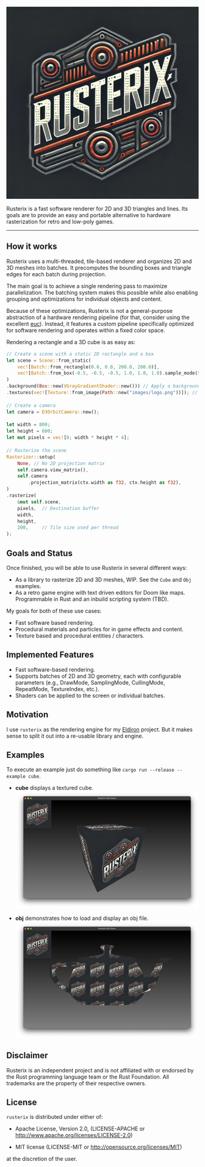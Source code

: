 ![Logo](images/logo.png)


Rusterix is a fast software renderer for 2D and 3D triangles and lines. Its goals are to provide an easy and portable alternative to hardware rasterization for retro and low-poly games.

---

## How it works

Rusterix uses a multi-threaded, tile-based renderer and organizes 2D and 3D meshes into batches. It precomputes the bounding boxes and triangle edges for each batch during projection.

The main goal is to achieve a single rendering pass to maximize parallelization. The batching system makes this possible while also enabling grouping and optimizations for individual objects and content.

Because of these optimizations, Rusterix is not a general-purpose abstraction of a hardware rendering pipeline (for that, consider using the excellent [euc](https://github.com/zesterer/euc)). Instead, it features a custom pipeline specifically optimized for software rendering and operates within a fixed color space.

Rendering a rectangle and a 3D cube is as easy as:

```rust
// Create a scene with a static 2D rectangle and a box
let scene = Scene::from_static(
    vec![Batch::from_rectangle(0.0, 0.0, 200.0, 200.0)],
    vec![Batch::from_box(-0.5, -0.5, -0.5, 1.0, 1.0, 1.0).sample_mode(SampleMode::Nearest)],
)
.background(Box::new(VGrayGradientShader::new())) // Apply a background shader
.textures(vec![Texture::from_image(Path::new("images/logo.png"))]); // And add a texture

// Create a camera
let camera = D3OrbitCamera::new();

let width = 800;
let height = 600;
let mut pixels = vec![0; width * height * 4];

// Rasterize the scene
Rasterizer::setup(
    None, // No 2D projection matrix
    self.camera.view_matrix(),
    self.camera
        .projection_matrix(ctx.width as f32, ctx.height as f32),
)
.rasterize(
    &mut self.scene,
    pixels,  // Destination buffer
    width,
    height,
    200,     // Tile size used per thread
);
```

## Goals and Status

Once finished, you will be able to use Rusterix in several different ways:

* As a library to rasterize 2D and 3D meshes, WIP. See the `Cube` and `Obj` examples.
* As a retro game engine with text driven editors for Doom like maps. Programmable in Rust and an inbuild scripting system (TBD).

My goals for both of these use cases:

* Fast software based rendering.
* Procedural materials and particles for in game effects and content.
* Texture based and procedural entities / characters.

## Implemented Features

* Fast software-based rendering.
* Supports batches of 2D and 3D geometry, each with configurable parameters (e.g., DrawMode, SamplingMode, CullingMode, RepeatMode, TextureIndex, etc.).
* Shaders can be applied to the screen or individual batches.

## Motivation

I use `rusterix` as the rendering engine for my [Eldiron](https://github.com/markusmoenig/Eldiron) project. But it makes sense to split it out into a re-usable library and engine.

## Examples

To execute an example just do something like ```cargo run --release --example cube```.

* **cube** displays a textured cube. ![Cube](images/screenshot_cube.png)

* **obj** demonstrates how to load and display an obj file. ![Logo](images/screenshot_obj.png)

## Disclaimer

Rusterix is an independent project and is not affiliated with or endorsed by the Rust programming language team or the Rust Foundation. All trademarks are the property of their respective owners.

## License

`rusterix` is distributed under either of:

- Apache License, Version 2.0, (LICENSE-APACHE or http://www.apache.org/licenses/LICENSE-2.0)

- MIT license (LICENSE-MIT or http://opensource.org/licenses/MIT)

at the discretion of the user.
